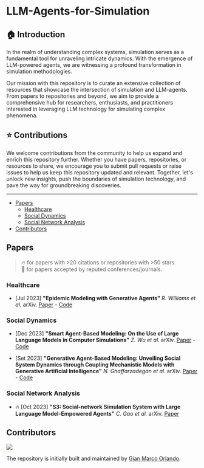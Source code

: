 # LLM-Agents-for-Simulation

## :house: Introduction

In the realm of understanding complex systems, simulation serves as a fundamental tool for unraveling intricate dynamics. With the emergence of LLM-powered agents, we are witnessing a profound transformation in simulation methodologies.

Our mission with this repository is to curate an extensive collection of resources that showcase the intersection of simulation and LLM-agents. From papers to repositories and beyond, we aim to provide a comprehensive hub for researchers, enthusiasts, and practitioners interested in leveraging LLM technology for simulating complex phenomena.

## :star: Contributions

We welcome contributions from the community to help us expand and enrich this repository further. Whether you have papers, repositories, or resources to share, we encourage you to submit pull requests or raise issues to help us keep this repository updated and relevant. Together, let's unlock new insights, push the boundaries of simulation technology, and pave the way for groundbreaking discoveries.

-----

- [Papers](#papers)
  - [Healthcare](#healthcare)
  - [Social Dynamics](#social-dynamics)
  - [Social Network Analysis](#social-network-analysis)
- [Contributors](#contributors)

## Papers

> 🔥 for papers with >20 citations or repositories with >50 stars.\
> 📖 for papers accepted by reputed conferences/journals.

### Healthcare

* [Jul 2023] **"Epidemic Modeling with Generative Agents"** *R. Williams et al.* arXiv. [Paper](https://arxiv.org/abs/2307.04986) - [Code](https://github.com/bear96/GABM-Epidemic)

### Social Dynamics

* [Dec 2023] **"Smart Agent-Based Modeling: On the Use of Large Language Models in Computer Simulations"** *Z. Wu et al.* arXiv. [Paper](https://arxiv.org/abs/2311.06330) - [Code](https://github.com/Roihn/SABM)

* [Set 2023] **"Generative Agent-Based Modeling: Unveiling Social System Dynamics through Coupling Mechanistic Models with Generative Artificial Intelligence"** *N. Ghaffarzadegan et al.* arXiv. [Paper](https://arxiv.org/abs/2309.11456) - [Code](https://colab.research.google.com/drive/1lwPKUuoVtfnVudy9UnGiKwGeOXflOl2j?usp=sharing)

### Social Network Analysis

* 🔥 [Oct 2023] **"S3: Social-network Simulation System with Large Language Model-Empowered Agents"** *C. Gao et al.* arXiv. [Paper](https://arxiv.org/abs/2307.14984)

## Contributors

<a href="https://github.com/giammy677dev/LLM-Agents-Papers-for-Simulation/graphs/contributors">
  <img src="https://contrib.rocks/image?repo=giammy677dev/LLM-Agents-Papers-for-Simulation" />
</a>

The repository is initially built and maintained by [Gian Marco Orlando](https://github.com/giammy677dev).
